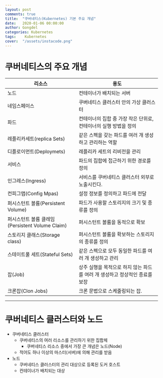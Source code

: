 ```yaml
---
layout: post
comments: true
title:  "쿠버네티스(Kubernetes) 기본 주요 개념"
date:   2020-01-06 00:00:00
author: Gongdel
categories: Kubernetes
tags:	 Kubernetes
cover:  "/assets/instacode.png"
---
```


# 쿠버네티스의 주요 개념

리소스 |용도 |
------------ | -------------| 
노드         | 컨테이너가 배치되는 서버
네임스페이스   | 쿠버네티스 클러스터 안의 가상 클러스터
파드             | 컨테이너의 집합 중 가장 작은 단위로, 컨테이너의 실행 방법을 정의
레플리카세트(replica Sets)| 같은 스펙을 갖는 파드를 여러 개 생성하고 관리하는 역할 
디플로이먼트(Deploymets) | 레플리카 세트의 리비전을 관리
서비스            | 파드의 집합에 접근하기 위한 경로를 정의
인그레스(Ingress)    | 서비스를 쿠버네티스 클러스터 외부로 노출시킨다.
컨피그맵(Config Mpas)       | 설정 정보를 정의하고 파드에 전달
퍼시스턴트 볼륨(Persistent Volume) | 파드가 사용할 스토리지의 크기 및 종류를 정의
퍼시스턴트 볼륨 클레임(Persistent Volume Claim) | 퍼시스턴트 볼륨을 동적으로 확보
스토리지 클래스(Storage class)            | 퍼시스턴트 볼륨을 확보하는 스토리지의 종류를 정의 
스테이트풀 세트(Stateful Sets)     | 같은 스펙으로 모두 동일한 파드를 여러 개 생성하고 관리
잡(Job)					| 상주 실행을 목적으로 하지 않는 파드를 여러 개 생성하고 정상적인 종료를 보장
크론잡(Clon Jobs)		| 크론 문법으로 스케줄링되는 잡.

---

# 쿠버네티스 클러스터와 노드
+ 쿠버네티스 클러스터
	- 쿠버네티스의 여러 리소스를 관리하기 위한 집합체
		- 쿠버네티스 리소스 중에서 가장 큰 개념은 노드(Node)
	- 적어도 하나 이상의 마스터(서버)에 의해 관리를 받음
+ 노드
	- 쿠버네티스 클러스터의 관리 대상으로 등록된 도커 호스트
	- 컨테이너가 배치되는 대상
